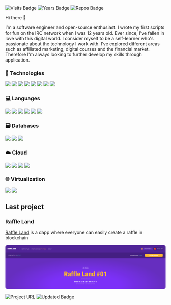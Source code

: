 ![Visits Badge](https://badges.pufler.dev/visits/rafaelszago/rafaelszago?color=259AEF)
![Years Badge](https://badges.pufler.dev/years/rafaelszago?color=259AEF)
![Repos Badge](https://badges.pufler.dev/repos/rafaelszago?color=259AEF)

Hi there 👋

I’m a software engineer and open-source enthusiast. I wrote my first scripts for fun on the IRC network when I was 12 years old. Ever since, I've fallen in love with this digital world. I consider myself to be a self-learner who's passionate about the technology I work with. I’ve explored different areas such as affiliated marketing, digital courses and the financial market. Therefore I'm always looking to further develop my skills through application.

### 💖 Technologies

![](https://img.shields.io/badge/React-React?style=flat&logo=react&logoColor=white&color=0AC18E)
![](https://img.shields.io/badge/Next.js-Nextjs?style=flat&logo=Next.js&logoColor=white&color=0AC18E)
![](https://img.shields.io/badge/Jest-Jest?style=flat&logo=Jest&logoColor=white&color=0AC18E)
![](https://img.shields.io/badge/Cypress-Cypress?style=flat&logo=Cypress&logoColor=white&color=0AC18E)
![](https://img.shields.io/badge/Adonis.js-AdonisJS?style=flat&logo=AdonisJS&logoColor=white&color=0AC18E)
![](https://img.shields.io/badge/Prisma-Prisma?style=flat&logo=Prisma&logoColor=white&color=0AC18E)
![](https://img.shields.io/badge/Vue.js-Vuejs?style=flat&logo=Vue.js&logoColor=white&color=0AC18E)
![](https://img.shields.io/badge/Tailwind-Tailwind?style=flat&logo=TailwindCSS&logoColor=white&color=0AC18E)

### 💻 Languages

![](https://img.shields.io/badge/Solidity-Solidity?style=flat&logo=Solidity&logoColor=white&color=0AC18E)
![](https://img.shields.io/badge/TypeScript-TypeScript?style=flat&logo=TypeScript&logoColor=white&color=0AC18E)
![](https://img.shields.io/badge/JavaScript-JavaScript?style=flat&logo=JavaScript&logoColor=white&color=0AC18E)
![](https://img.shields.io/badge/HTML5-Html5?style=flat&logo=Html5&logoColor=white&color=0AC18E)
![](https://img.shields.io/badge/CSS3-CSS3?style=flat&logo=CSS3&logoColor=white&color=0AC18E)
![](https://img.shields.io/badge/SASS-SASS?style=flat&logo=SASS&logoColor=white&color=0AC18E)

### 🗃️ Databases

![](https://img.shields.io/badge/MySQL-MySQL?style=flat&logo=MySQL&logoColor=white&color=0AC18E)
![](https://img.shields.io/badge/PostgreSQL-PostgreSQL?style=flat&logo=PostgreSQL&logoColor=white&color=0AC18E)
![](https://img.shields.io/badge/MongoDB-MongoDB?style=flat&logo=MongoDB&logoColor=white&color=0AC18E)

### ☁️ Cloud

![](https://img.shields.io/badge/Amazon_AWS-AmazonAWS?style=flat&logo=AmazonAWS&logoColor=white&color=0AC18E)
![](https://img.shields.io/badge/DigitalOcean-DigitalOcean?style=flat&logo=DigitalOcean&logoColor=white&color=0AC18E)
![](https://img.shields.io/badge/GoogleCloud-GoogleCloud?style=flat&logo=GoogleCloud&logoColor=white&color=0AC18E)
![](https://img.shields.io/badge/CloudFlare-CloudFlare?style=flat&logo=CloudFlare&logoColor=white&color=0AC18E)

### 🌐 Virtualization

![](https://img.shields.io/badge/Docker-Docker?style=flat&logo=Docker&logoColor=white&color=0AC18E)
![](https://img.shields.io/badge/Docker_Compose-Docker_Compose?style=flat&logo=Docker&logoColor=white&color=0AC18E)

## Last project

### Raffle Land

[Raffle Land](https://raffle.land/) is a dapp where everyone can easily create a raffle in blockchain

![raffle land preview](assets/project-raffle-land.png)

![Project URL](https://img.shields.io/badge/Source_code-Project_Github?url=https://github.com/rafaelszago/raffle-contract&style=flat&logo=Github&logoColor=white&color=259AEF)
![Updated Badge](https://badges.pufler.dev/updated/rafaelszago/raffle-contract?color=259AEF)
